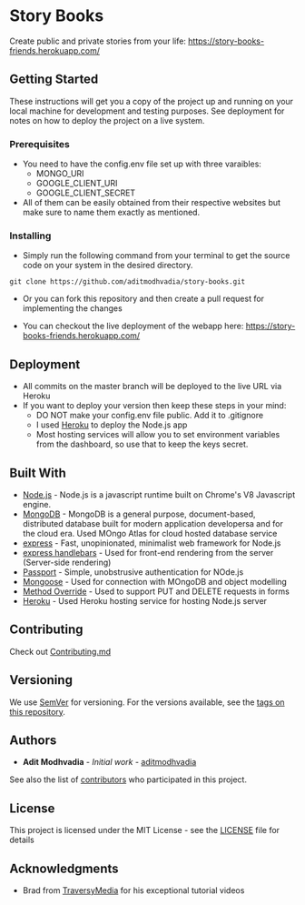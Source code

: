 # Story Books

Create public and private stories from your life:
https://story-books-friends.herokuapp.com/

## Getting Started

These instructions will get you a copy of the project up and running on your local machine for development and testing purposes. See deployment for notes on how to deploy the project on a live system.

### Prerequisites

- You need to have the config.env file set up with three varaibles:
  - MONGO_URI
  - GOOGLE_CLIENT_URI
  - GOOGLE_CLIENT_SECRET
- All of them can be easily obtained from their respective websites but make sure to name them exactly as mentioned.

### Installing

- Simply run the following command from your terminal to get the source code on your system in the desired directory.

```
git clone https://github.com/aditmodhvadia/story-books.git
```

- Or you can fork this repository and then create a pull request for implementing the changes

- You can checkout the live deployment of the webapp here: https://story-books-friends.herokuapp.com/

## Deployment

- All commits on the master branch will be deployed to the live URL via Heroku
- If you want to deploy your version then keep these steps in your mind:
  - DO NOT make your config.env file public. Add it to .gitignore
  - I used [Heroku](https://heroku.com) to deploy the Node.js app
  - Most hosting services will allow you to set environment variables from the dashboard, so use that to keep the keys secret.

## Built With

- [Node.js](https://nodejs.org/en/) - Node.js is a javascript runtime built on Chrome's V8 Javascript engine.
- [MongoDB](https://mongodb.com/) - MongoDB is a general purpose, document-based, distributed database built for modern application developersa and for the cloud era. Used MOngo Atlas for cloud hosted database service
- [express](https://expressjs.com/) - Fast, unopinionated, minimalist web framework for Node.js
- [express handlebars](https://www.npmjs.com/package/express-handlebars) - Used for front-end rendering from the server (Server-side rendering)
- [Passport](http://www.passportjs.org/) - Simple, unobstrusive authentication for NOde.js
- [Mongoose](https://mongoosejs.com/) - Used for connection with MOngoDB and object modelling
- [Method Override](http://expressjs.com/en/resources/middleware/method-override.html) - Used to support PUT and DELETE requests in forms
- [Heroku](https://heroku.com) - Used Heroku hosting service for hosting Node.js server

## Contributing

Check out [Contributing.md](./Contributing.md)

## Versioning

We use [SemVer](http://semver.org/) for versioning. For the versions available, see the [tags on this repository](https://github.com/aditmodhvadia/story-books/tags).

## Authors

- **Adit Modhvadia** - _Initial work_ - [aditmodhvadia](https://github.com/aditmodhvadia/)

See also the list of [contributors](https://github.com/aditmodhvadia/story-books/contributors) who participated in this project.

## License

This project is licensed under the MIT License - see the [LICENSE](https://github.com/aditmodhvadia/story-books/blob/master/LICENSE) file for details

## Acknowledgments

- Brad from [TraversyMedia](https://www.youtube.com/user/TechGuyWeb) for his exceptional tutorial videos
